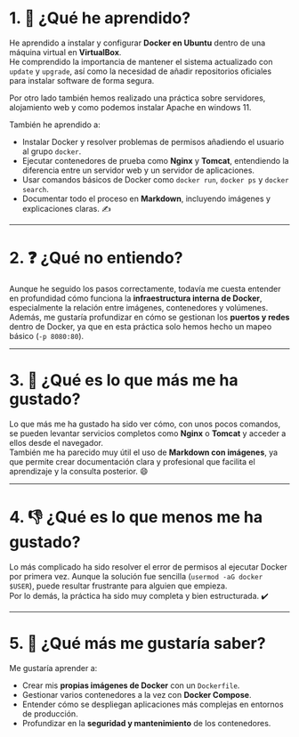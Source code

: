 
# 1. 📘 ¿Qué he aprendido?

He aprendido a instalar y configurar **Docker en Ubuntu** dentro de una máquina virtual en **VirtualBox**.  
He comprendido la importancia de mantener el sistema actualizado con `update` y `upgrade`, así como la necesidad de añadir repositorios oficiales para instalar software de forma segura. 

Por otro lado también hemos realizado una práctica sobre servidores, alojamiento web y como podemos instalar Apache en windows 11.

También he aprendido a:  
- Instalar Docker y resolver problemas de permisos añadiendo el usuario al grupo `docker`.  
- Ejecutar contenedores de prueba como **Nginx** y **Tomcat**, entendiendo la diferencia entre un servidor web y un servidor de aplicaciones.  
- Usar comandos básicos de Docker como `docker run`, `docker ps` y `docker search`.  
- Documentar todo el proceso en **Markdown**, incluyendo imágenes y explicaciones claras. ✍️  

---

# 2. ❓ ¿Qué no entiendo?

Aunque he seguido los pasos correctamente, todavía me cuesta entender en profundidad cómo funciona la **infraestructura interna de Docker**, especialmente la relación entre imágenes, contenedores y volúmenes.  
Además, me gustaría profundizar en cómo se gestionan los **puertos y redes** dentro de Docker, ya que en esta práctica solo hemos hecho un mapeo básico (`-p 8080:80`).  

---

# 3. 🌟 ¿Qué es lo que más me ha gustado?

Lo que más me ha gustado ha sido ver cómo, con unos pocos comandos, se pueden levantar servicios completos como **Nginx** o **Tomcat** y acceder a ellos desde el navegador.  
También me ha parecido muy útil el uso de **Markdown con imágenes**, ya que permite crear documentación clara y profesional que facilita el aprendizaje y la consulta posterior. 😄  

---

# 4. 👎 ¿Qué es lo que menos me ha gustado?

Lo más complicado ha sido resolver el error de permisos al ejecutar Docker por primera vez. Aunque la solución fue sencilla (`usermod -aG docker $USER`), puede resultar frustrante para alguien que empieza.  
Por lo demás, la práctica ha sido muy completa y bien estructurada. ✔️  

---

# 5. 🚀 ¿Qué más me gustaría saber?

Me gustaría aprender a:  
- Crear mis **propias imágenes de Docker** con un `Dockerfile`.  
- Gestionar varios contenedores a la vez con **Docker Compose**.  
- Entender cómo se despliegan aplicaciones más complejas en entornos de producción.  
- Profundizar en la **seguridad y mantenimiento** de los contenedores.  

